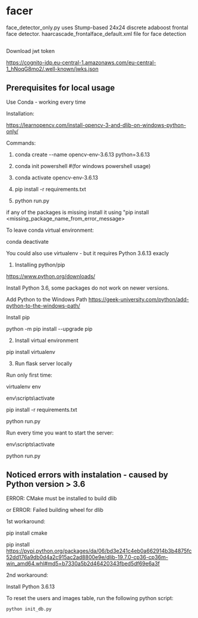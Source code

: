 # facer

face_detector_only.py uses Stump-based 24x24 discrete adaboost frontal face detector.
haarcascade_frontalface_default.xml file for face detection

## 

Download jwt token

https://cognito-idp.eu-central-1.amazonaws.com/eu-central-1_hNoqG8mo2/.well-known/jwks.json


## Prerequisites for local usage

Use Conda - working every time

Installation:

https://learnopencv.com/install-opencv-3-and-dlib-on-windows-python-only/

Commands:

1. conda create --name opencv-env-3.6.13 python=3.6.13

2. conda init powershell #(for windows powershell usage)

3. conda activate opencv-env-3.6.13

4. pip install -r requirements.txt

5. python run.py

if any of the packages is missing install it using "pip install <missing_package_name_from_error_message>

To leave conda virtual environment:

conda deactivate

You could also use virtualenv - but it requires Python 3.6.13 exacly

1. Installing python/pip

https://www.python.org/downloads/

Install Python 3.6, some packages do not work on newer versions.

Add Python to the Windows Path
https://geek-university.com/python/add-python-to-the-windows-path/

Install pip

python -m pip install --upgrade pip

2. Install virtual environment

pip install virtualenv

3. Run flask server locally

Run only first time:

virtualenv env

env\scripts\activate

pip install -r requirements.txt

python run.py

Run every time you want to start the server:

env\scripts\activate

python run.py

## Noticed errors with instalation - caused by Python version > 3.6

ERROR: CMake must be installed to build dlib

or ERROR: Failed building wheel for dlib

1st workaround:

pip install cmake

pip install https://pypi.python.org/packages/da/06/bd3e241c4eb0a662914b3b4875fc52dd176a9db0d4a2c915ac2ad8800e9e/dlib-19.7.0-cp36-cp36m-win_amd64.whl#md5=b7330a5b2d46420343fbed5df69e6a3f

2nd workaround:

Install Python 3.6.13

To reset the users and images table, run the following python script:

```
python init_db.py
```
